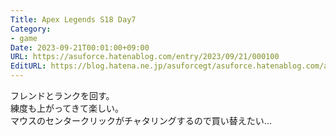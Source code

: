 ```yaml
---
Title: Apex Legends S18 Day7
Category:
- game
Date: 2023-09-21T00:01:00+09:00
URL: https://asuforce.hatenablog.com/entry/2023/09/21/000100
EditURL: https://blog.hatena.ne.jp/asuforcegt/asuforce.hatenablog.com/atom/entry/820878482969416622
---
```


フレンドとランクを回す。  
練度も上がってきて楽しい。  
マウスのセンタークリックがチャタリングするので買い替えたい...
